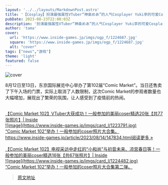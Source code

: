 ```yaml
---
layout: '../../layouts/MarkdownPost.astro'
title: '【Cosplay】扮演最强属性VTuber“神楽めあ”的人气Cosplayer Yuki亭的可爱Cosplay！【共9张照片】'
pubDate: 2023-08-23T22:00:03Z
description: '扮演最强属性VTuber“神楽めあ”的人气Cosplayer Yuki亭的可爱Cosplay！'
author: 'tama'
cover:
  url: 'https://www.inside-games.jp/imgs/ogp_f/1224687.jpg'
  square: 'https://www.inside-games.jp/imgs/ogp_f/1224687.jpg'
  alt: "cover"
tags: ["news","游戏"]
theme: 'light'
featured: false
---
```


![cover](https://www.inside-games.jp/imgs/ogp_f/1224687.jpg)

<p>8月12日至13日，东京国际展览中心举办了第102届“Comic Market”。当日还售卖了下午入场的门票，实际上取消了人数限制，这次Comic Market的参观者数量也大幅增加，展现出了繁荣的氛围，让人感受到了疫情前的热闹。</p><br><div class="link-card"><a href="https://www.inside-games.jp/article/2023/08/14/147834.html" target="_blank"><div class="link-card-title">【Comic Market 102】VTuber大获成功！一般参加的美丽coser精选20张【共77张照片】| Inside</div><div class="link-card-image">![image](https://www.inside-games.jp/imgs/card_l/1223791.jpg)</div><div class="link-card-cap">“Comic Market 102”举办！一般参加的coser照片大合集。</div><div class="link-card-url"><span class="link-card-urltxt">https://www.inside-games.jp/article/2023/08/14/147834.html</span><span class="link-card-btn">阅读更多 »</span></div></a></div><br><div class="link-card"><a href="https://www.inside-games.jp/article/2023/08/15/147854.html" target="_blank"><div class="link-card-title">【Comic Market 102】电视采访中走红的“小和尚”与初音未来、凉宫春日等！一般参加的美丽coser精选16张【共67张照片】| Inside</div><div class="link-card-image">![image](https://www.inside-games.jp/imgs/card_l/1224482.jpg)</div><div class="link-card-cap">“Comic Market 102”举办！一般参加的coser照片大合集第二弹。</div>

>[原文地址](https://www.inside-games.jp/article/2023/08/24/148052.html)  